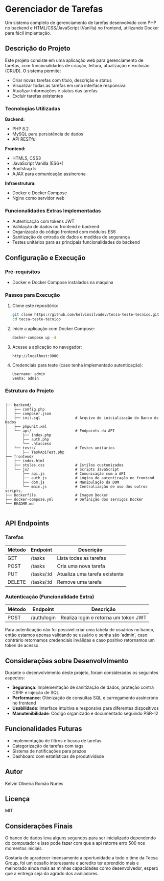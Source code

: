 # Gerenciador de Tarefas

Um sistema completo de gerenciamento de tarefas desenvolvido com PHP no backend e HTML/CSS/JavaScript (Vanilla) no frontend, utilizando Docker para fácil implantação.

## Descrição do Projeto

Este projeto consiste em uma aplicação web para gerenciamento de tarefas, com funcionalidades de criação, leitura, atualização e exclusão (CRUD). O sistema permite:

- Criar novas tarefas com título, descrição e status
- Visualizar todas as tarefas em uma interface responsiva
- Atualizar informações e status das tarefas
- Excluir tarefas existentes

### Tecnologias Utilizadas

**Backend:**
- PHP 8.2
- MySQL para persistência de dados
- API RESTful

**Frontend:**
- HTML5, CSS3
- JavaScript Vanilla (ES6+)
- Bootstrap 5
- AJAX para comunicação assíncrona

**Infraestrutura:**
- Docker e Docker Compose
- Nginx como servidor web

### Funcionalidades Extras Implementadas

- Autenticação com tokens JWT
- Validação de dados no frontend e backend
- Organização do código frontend com módulos ES6
- Sanitização de entrada de dados e medidas de segurança
- Testes unitários para as principais funcionalidades do backend

## Configuração e Execução

### Pré-requisitos

- Docker e Docker Compose instalados na máquina

### Passos para Execução

1. Clone este repositório:
   ```bash
   git clone https://github.com/kelvinsilvadev/tecsa-teste-tecnico.git
   cd tecsa-teste-tecnico
   ```

2. Inicie a aplicação com Docker Compose:
   ```bash
   docker-compose up -d
   ```

3. Acesse a aplicação no navegador:
   ```
   http://localhost:9000
   ```

4. Credenciais para teste (caso tenha implementado autenticação):
   ```
   Username: admin
   Senha: admin
   ```

### Estrutura do Projeto

```

├── backend/
│   ├── config.php
│   ├── composer.json
│   ├── init.sql                # Arquivo de inicialização do Banco de Dados
│   ├── phpunit.xml
│   └── api/                    # Endpoints da API
│       ├── index.php
│       ├── auth.php
│       └── .htaccess
│   └── tests/                  # Testes unitários
│       ├── TaskApiTest.php
├── frontend/
│   ├── index.html
│   ├── styles.css              # Estilos customizados
│   └── js/                     # Scripts JavaScript
│       ├── api.js              # Comunicação com a API
│       ├── auth.js             # Lógica de autenticação no frontend
│       ├── dom.js              # Manipulação da DOM
│       └── main.js             # Centralização de uso dos outros scripts.
├── Dockerfile                  # Imagem Docker
├── docker-compose.yml          # Definição dos serviços Docker
└── README.md


```

## API Endpoints

### Tarefas

| Método | Endpoint | Descrição |
|--------|----------|-----------|
| GET    | /tasks   | Lista todas as tarefas |
| POST   | /tasks   | Cria uma nova tarefa |
| PUT    | /tasks/:id | Atualiza uma tarefa existente |
| DELETE | /tasks/:id | Remove uma tarefa |

### Autenticação (Funcionalidade Extra)

| Método | Endpoint | Descrição |
|--------|----------|-----------|
| POST   | /auth/login | Realiza login e retorna um token JWT |

Para autenticação não foi possível criar uma tabela de usuários no banco, então estamos apenas validando se usuário e senha são 'admin', caso contrário retornamos credenciais inválidas e caso positivo retornamos um token de acesso.


## Considerações sobre Desenvolvimento

Durante o desenvolvimento deste projeto, foram considerados os seguintes aspectos:

- **Segurança**: Implementação de sanitização de dados, proteção contra CSRF e injeção de SQL
- **Performance**: Otimização de consultas SQL e carregamento assíncrono no frontend
- **Usabilidade**: Interface intuitiva e responsiva para diferentes dispositivos
- **Manutenibilidade**: Código organizado e documentado seguindo PSR-12

## Funcionalidades Futuras

- Implementação de filtros e busca de tarefas
- Categorização de tarefas com tags
- Sistema de notificações para prazos
- Dashboard com estatísticas de produtividade

## Autor

Kelvin Oliveira Romão Nunes

## Licença

MIT

## Considerações Finais

O banco de dados leva alguns segundos para ser inicializado dependendo do computador e isso pode fazer com que a api retorne erro 500 nos momentos iniciais.

Gostaria de agradecer imensamente a oportunidade a todo o time da Tecsa Group, foi um desafio interessante e acredito ter aprendido mais e melhorado ainda mais as minhas capacidades como desenvolvedor, espero que a entrega seja do agrado dos avaliadores.